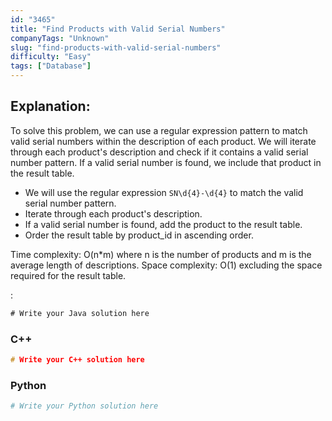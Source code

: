 ```yaml
---
id: "3465"
title: "Find Products with Valid Serial Numbers"
companyTags: "Unknown"
slug: "find-products-with-valid-serial-numbers"
difficulty: "Easy"
tags: ["Database"]
---
```


## Explanation:
To solve this problem, we can use a regular expression pattern to match valid serial numbers within the description of each product. We will iterate through each product's description and check if it contains a valid serial number pattern. If a valid serial number is found, we include that product in the result table.

- We will use the regular expression `SN\d{4}-\d{4}` to match the valid serial number pattern.
- Iterate through each product's description.
- If a valid serial number is found, add the product to the result table.
- Order the result table by product_id in ascending order.

Time complexity: O(n*m) where n is the number of products and m is the average length of descriptions.
Space complexity: O(1) excluding the space required for the result table.

:

```java
# Write your Java solution here
```

### C++
```cpp
# Write your C++ solution here
```

### Python
```python
# Write your Python solution here
```